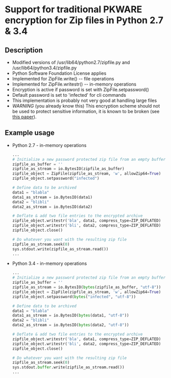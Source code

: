 # Support for traditional PKWARE encryption for Zip files in Python 2.7 & 3.4

## Description

- Modified versions of /usr/lib64/python2.7/zipfile.py and /usr/lib64/python3.4/zipfile.py
- Python Software Foundation License applies
- Implemented for ZipFile.write() -- file operations
- Implemented for ZipFile.writestr() -- in-memory operations
- Encryption is active if password is set with ZipFile.setpassword()
- Default password is set to 'infected' for cli commands
- This implementation is probably not very good at handling large files
- *WARNING* (you already know this) This encryption scheme should not be
	used to protect sensitive information, it is known to be broken (see [this paper][1]).

## Example usage

- Python 2.7 - in-memory operations

	```python
	...
	# Initialize a new password protected zip file from an empty buffer
	zipfile_as_buffer = ''
	zipfile_as_stream = io.BytesIO(zipfile_as_buffer)
	zipfile_object = ZipFile(zipfile_as_stream, 'w', allowZip64=True)
	zipfile_object.setpassword("infected")

	# Define data to be archived
	data1 = "blabla"
	data1_as_stream = io.BytesIO(data1)
	data2 = "blibli"
	data2_as_stream = io.BytesIO(data2)

	# Deflate & add two file entries to the encrypted archive
	zipfile_object.writestr('bla', data1, compress_type=ZIP_DEFLATED)
	zipfile_object.writestr('bli', data2, compress_type=ZIP_DEFLATED)
	zipfile_object.close()

	# Do whatever you want with the resulting zip file
	zipfile_as_stream.seek(0)
	sys.stdout.write(zipfile_as_stream.read())
	...
	```

- Python 3.4 - in-memory operations

	```python
	...
	# Initialize a new password protected zip file from an empty buffer
	zipfile_as_buffer = ''
	zipfile_as_stream = io.BytesIO(bytes(zipfile_as_buffer, "utf-8"))
	zipfile_object = ZipFile(zipfile_as_stream, 'w', allowZip64=True)
	zipfile_object.setpassword(bytes("infected", "utf-8"))

	# Define data to be archived
	data1 = "blabla"
	data1_as_stream = io.BytesIO(bytes(data1, "utf-8"))
	data2 = "blibli"
	data2_as_stream = io.BytesIO(bytes(data2, "utf-8"))

	# Deflate & add two file entries to the encrypted archive
	zipfile_object.writestr('bla', data1, compress_type=ZIP_DEFLATED)
	zipfile_object.writestr('bli', data2, compress_type=ZIP_DEFLATED)
	zipfile_object.close()

	# Do whatever you want with the resulting zip file
	zipfile_as_stream.seek(0)
	sys.stdout.buffer.write(zipfile_as_stream.read())
	...
	```

[1]: http://math.ucr.edu/~mike/zipattacks.pdf
